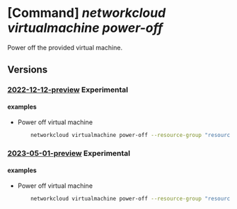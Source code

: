 # [Command] _networkcloud virtualmachine power-off_

Power off the provided virtual machine.

## Versions

### [2022-12-12-preview](/Resources/mgmt-plane/L3N1YnNjcmlwdGlvbnMve30vcmVzb3VyY2Vncm91cHMve30vcHJvdmlkZXJzL21pY3Jvc29mdC5uZXR3b3JrY2xvdWQvdmlydHVhbG1hY2hpbmVzL3t9L3Bvd2Vyb2Zm/2022-12-12-preview.xml) **Experimental**

<!-- mgmt-plane /subscriptions/{}/resourcegroups/{}/providers/microsoft.networkcloud/virtualmachines/{}/poweroff 2022-12-12-preview -->

#### examples

- Power off virtual machine
    ```bash
        networkcloud virtualmachine power-off --resource-group "resourceGroupName" --name "virtualMachineName" --skip-shutdown "True"
    ```

### [2023-05-01-preview](/Resources/mgmt-plane/L3N1YnNjcmlwdGlvbnMve30vcmVzb3VyY2Vncm91cHMve30vcHJvdmlkZXJzL21pY3Jvc29mdC5uZXR3b3JrY2xvdWQvdmlydHVhbG1hY2hpbmVzL3t9L3Bvd2Vyb2Zm/2023-05-01-preview.xml) **Experimental**

<!-- mgmt-plane /subscriptions/{}/resourcegroups/{}/providers/microsoft.networkcloud/virtualmachines/{}/poweroff 2023-05-01-preview -->

#### examples

- Power off virtual machine
    ```bash
        networkcloud virtualmachine power-off --resource-group "resourceGroupName" --name "virtualMachineName" --skip-shutdown "True"
    ```
